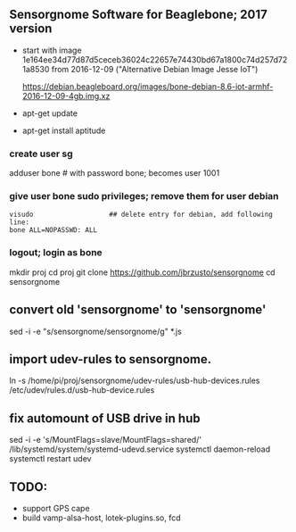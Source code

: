 ## Sensorgnome Software for Beaglebone; 2017 version ##

- start with image 1e164ee34d77d87d5ceceb36024c22657e74430bd67a1800c74d257d721a8530
  from 2016-12-09 ("Alternative Debian Image Jesse IoT")

  https://debian.beagleboard.org/images/bone-debian-8.6-iot-armhf-2016-12-09-4gb.img.xz

- apt-get update
- apt-get install aptitude

### create user sg ###

adduser bone  # with password bone; becomes user 1001

### give user bone sudo privileges; remove them for user debian ###
```
visudo                   ## delete entry for debian, add following line:
bone ALL=NOPASSWD: ALL
```
### logout; login as bone ###
mkdir proj
cd proj
git clone https://github.com/jbrzusto/sensorgnome
cd sensorgnome
## convert old 'sensorgnome' to 'sensorgnome'
sed -i -e "s/sensorgnome/sensorgnome/g" *.js

## import udev-rules to sensorgnome.
ln -s /home/pi/proj/sensorgnome/udev-rules/usb-hub-devices.rules /etc/udev/rules.d/usb-hub-device.rules

## fix automount of USB drive in hub
   sed -i -e 's/MountFlags=slave/MountFlags=shared/' /lib/systemd/system/systemd-udevd.service
   systemctl daemon-reload
   systemctl restart udev

## TODO:

- support GPS cape
- build vamp-alsa-host, lotek-plugins.so, fcd
